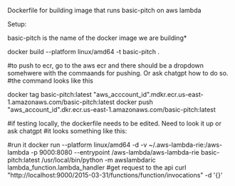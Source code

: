 Dockerfile for building image that runs basic-pitch on aws lambda

Setup: 


basic-pitch is the name of the docker image we are building* 


 docker build --platform linux/amd64 -t basic-pitch .

#to push to ecr, go to the aws ecr and there should be a dropdown somehwere with the commaands for pushing. Or ask chatgpt how to do so. 
#the command looks like this 

docker tag basic-pitch:latest "aws_acccount_id".mdkr.ecr.us-east-1.amazonaws.com/basic-pitch:latest
docker push "aws_account_id".dkr.ecr.us-east-1.amazonaws.com/basic-pitch:latest


#if testing locally, the dockerfile needs to be edited. Need to look it up or ask chatgpt
#it looks something like this: 

#run it
 docker run --platform linux/amd64 -d -v ~/.aws-lambda-rie:/aws-lambda -p 9000:8080 --entrypoint /aws-lambda/aws-lambda-rie basic-pitch:latest /usr/local/bin/python -m awslambdaric lambda_function.lambda_handler 
#get request to the api
curl "http://localhost:9000/2015-03-31/functions/function/invocations" -d '{}'
